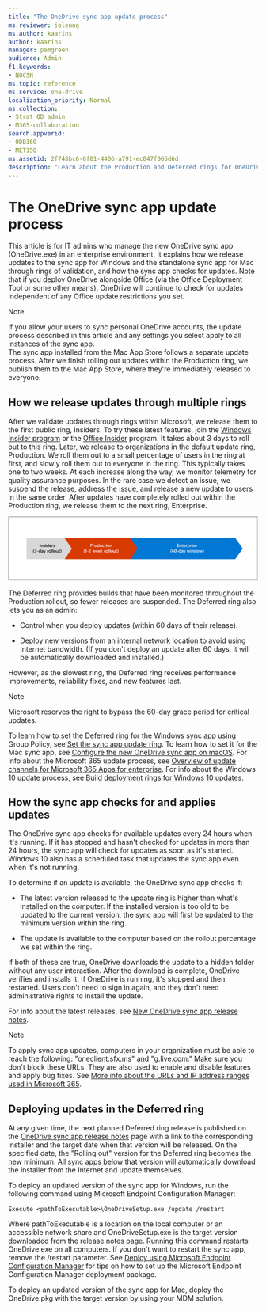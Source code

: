 ```yaml
---
title: "The OneDrive sync app update process"
ms.reviewer: joleung
ms.author: kaarins
author: kaarins
manager: pamgreen
audience: Admin
f1.keywords:
- NOCSH
ms.topic: reference
ms.service: one-drive
localization_priority: Normal
ms.collection: 
- Strat_OD_admin
- M365-collaboration
search.appverid:
- ODB160
- MET150
ms.assetid: 2f748bc6-6f01-4406-a791-ec047f066d6d
description: "Learn about the Production and Deferred rings for OneDrive sync app updates"
---
```


# The OneDrive sync app update process

This article is for IT admins who manage the new OneDrive sync app (OneDrive.exe) in an enterprise environment. It explains how we release updates to the sync app for Windows and the standalone sync app for Mac through rings of validation, and how the sync app checks for updates. Note that if you deploy OneDrive alongside Office (via the Office Deployment Tool or some other means), OneDrive will continue to check for updates independent of any Office update restrictions you set.
  
> [!NOTE]
> If you allow your users to sync personal OneDrive accounts, the update process described in this article and any settings you select apply to all instances of the sync app.<br>The sync app installed from the Mac App Store follows a separate update process. After we finish rolling out updates within the Production ring, we publish them to the Mac App Store, where they're immediately released to everyone.
  
## How we release updates through multiple rings

After we validate updates through rings within Microsoft, we release them to the first public ring, Insiders. To try these latest features, join the [Windows Insider program](https://insider.windows.com/) or the [Office Insider](https://products.office.com/office-insider) program. It takes about 3 days to roll out to this ring. Later, we release to organizations in the default update ring, Production. We roll them out to a small percentage of users in the ring at first, and slowly roll them out to everyone in the ring. This typically takes one to two weeks. At each increase along the way, we monitor telemetry for quality assurance purposes. In the rare case we detect an issue, we suspend the release, address the issue, and release a new update to users in the same order. After updates have completely rolled out within the Production ring, we release them to the next ring, Enterprise.
  
![Timeline of an update](media/5d705fbc-5553-4c7b-ae2f-cba394332a5e.png)
  
The Deferred ring provides builds that have been monitored throughout the Production rollout, so fewer releases are suspended. The Deferred ring also lets you as an admin:
  
- Control when you deploy updates (within 60 days of their release).

- Deploy new versions from an internal network location to avoid using Internet bandwidth. (If you don't deploy an update after 60 days, it will be automatically downloaded and installed.)

However, as the slowest ring, the Deferred ring receives performance improvements, reliability fixes, and new features last.
  
> [!NOTE]
> Microsoft reserves the right to bypass the 60-day grace period for critical updates. 
  
To learn how to set the Deferred ring for the Windows sync app using Group Policy, see [Set the sync app update ring](use-group-policy.md#GPOSetUpdateRing). To learn how to set it for the Mac sync app, see [Configure the new OneDrive sync app on macOS](deploy-and-configure-on-macos.md). For info about the Microsoft 365 update process, see [Overview of update channels for Microsoft 365 Apps for enterprise](/DeployOffice/overview-of-update-channels-for-office-365-proplus). For info about the Windows 10 update process, see [Build deployment rings for Windows 10 updates](/windows/deployment/update/waas-deployment-rings-windows-10-updates).
  
## How the sync app checks for and applies updates

The OneDrive sync app checks for available updates every 24 hours when it's running. If it has stopped and hasn't checked for updates in more than 24 hours, the sync app will check for updates as soon as it's started. Windows 10 also has a scheduled task that updates the sync app even when it's not running.
  
To determine if an update is available, the OneDrive sync app checks if:
  
- The latest version released to the update ring is higher than what's installed on the computer. If the installed version is too old to be updated to the current version, the sync app will first be updated to the minimum version within the ring.
    
- The update is available to the computer based on the rollout percentage we set within the ring.
    
If both of these are true, OneDrive downloads the update to a hidden folder without any user interaction. After the download is complete, OneDrive verifies and installs it. If OneDrive is running, it's stopped and then restarted. Users don't need to sign in again, and they don't need administrative rights to install the update.
  
For info about the latest releases, see [New OneDrive sync app release notes](https://support.office.com/article/845dcf18-f921-435e-bf28-4e24b95e5fc0).

> [!NOTE]
> To apply sync app updates, computers in your organization must be able to reach the following: "oneclient.sfx.ms" and "g.live.com." Make sure you don't block these URLs. They are also used to enable and disable features and apply bug fixes. See [More info about the URLs and IP address ranges used in Microsoft 365](/office365/enterprise/urls-and-ip-address-ranges). 
  
## Deploying updates in the Deferred ring

At any given time, the next planned Deferred ring release is published on the [OneDrive sync app release notes](https://support.office.com/article/845dcf18-f921-435e-bf28-4e24b95e5fc0) page with a link to the corresponding installer and the target date when that version will be released. On the specified date, the "Rolling out" version for the Deferred ring becomes the new minimum. All sync apps below that version will automatically download the installer from the Internet and update themselves. 

To deploy an updated version of the sync app for Windows, run the following command using Microsoft Endpoint Configuration Manager:
  
```
Execute <pathToExecutable>\OneDriveSetup.exe /update /restart
```

Where pathToExecutable is a location on the local computer or an accessible network share and OneDriveSetup.exe is the target version downloaded from the release notes page. Running this command restarts OneDrive.exe on all computers. If you don't want to restart the sync app, remove the /restart parameter. See [Deploy using Microsoft Endpoint Configuration Manager](deploy-on-windows.md) for tips on how to set up the Microsoft Endpoint Configuration Manager deployment package.

To deploy an updated version of the sync app for Mac, deploy the OneDrive.pkg with the target version by using your MDM solution.
